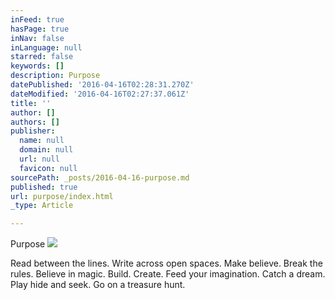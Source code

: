```yaml
---
inFeed: true
hasPage: true
inNav: false
inLanguage: null
starred: false
keywords: []
description: Purpose
datePublished: '2016-04-16T02:28:31.270Z'
dateModified: '2016-04-16T02:27:37.061Z'
title: ''
author: []
authors: []
publisher:
  name: null
  domain: null
  url: null
  favicon: null
sourcePath: _posts/2016-04-16-purpose.md
published: true
url: purpose/index.html
_type: Article

---
```

Purpose
![](https://the-grid-user-content.s3-us-west-2.amazonaws.com/dee73da9-c654-4b08-bfdb-4db064954bbb.jpg)

Read between the lines. Write across open spaces. Make believe. Break the rules. Believe in magic. Build. Create. Feed your imagination. Catch a dream. Play hide and seek. Go on a treasure hunt.